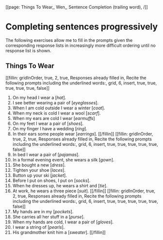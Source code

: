 [[page: Things To Wear,, Wen,, Sentence Completion (trailing word), /]]

# Completing sentences progressively
The following exercises allow me to fill in the prompts given the corresponding response lists in increasingly more difficult ordering until no response list is shown.
## Things To Wear
[[fillin: gridInOrder, true, 2, true, Responses already filled in, Recite the following prompts including the underlined words:, grid, 6, insert, true, true, true, true, true, false]]
1. On my head I wear a [_hat_].
1. I see better wearing a pair of [_eyeglasses_].
1. When I am cold outside I wear a winter [_coat_].
1. When my neck is cold I wear a wool [_scarf_].
1. When my ears are cold I wear [_earmuffs_]
1. On my feet I wear a pair of [_shoes_].
1. On my finger I have a wedding [_ring_].
1. In their ears some people wear [_earrings_].
[[/fillin]]
[[fillin: gridInOrder, true, 2, true, Responses already filled in, Recite the following prompts including the underlined words:, grid, 6, insert, true, true, true, true, true, false]]
1. In bed I wear a pair of [_pajamas_].
1. In a formal evening event, she wears a silk [_gown_].
1. She bought a new [_dress_].
1. Tighten your shoe [_laces_].
1. Button up your ski [_jacket_].
1. Before I put on shoes, I put on [_socks_].
1. When he dresses up, he wears a shirt and [_tie_].
1. At work, he wears a three piece [_suit_].
[[/fillin]]
[[fillin: gridInOrder, true, 2, true, Responses already filled in, Recite the following prompts including the underlined words:, grid, 6, insert, true, true, true, true, true, false]]
1. My hands are in my [_pockets_].
1. She carries all her stuff in a [_purse_].
1. When my hands are cold, I wear a pair of [_gloves_].
1. I wear a string of [_pearls_].
1. His grandmother knit him a [_sweater_].
[[/fillin]]

